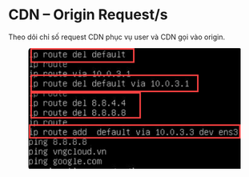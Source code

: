 # CDN – Origin Request/s

Theo dõi chỉ số request CDN phục vụ user và CDN gọi vào origin.

<figure><img src="../../.gitbook/assets/image (271).png" alt=""><figcaption></figcaption></figure>

